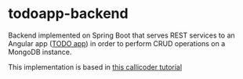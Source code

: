 # todoapp-backend
Backend implemented on Spring Boot that serves REST services to an Angular app ([TODO app](https://github.com/jpOlivo/todoapp-frontend)) in order to perform CRUD operations on a MongoDB instance.

This implementation is based in [this callicoder tutorial](https://www.callicoder.com/spring-boot-mongodb-angular-js-rest-api-tutorial/)


